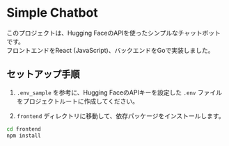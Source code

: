 # Simple Chatbot

このプロジェクトは、Hugging FaceのAPIを使ったシンプルなチャットボットです。  
フロントエンドをReact (JavaScript)、バックエンドをGoで実装しました。

## セットアップ手順

1. `.env_sample` を参考に、Hugging FaceのAPIキーを設定した `.env` ファイルをプロジェクトルートに作成してください。

2. `frontend` ディレクトリに移動して、依存パッケージをインストールします。

```bash
cd frontend
npm install
